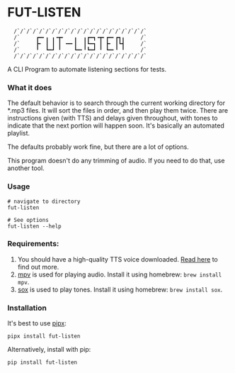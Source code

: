 # FUT-LISTEN

```
  /`/`/`/`/`/`/`/`/`/`/`/`/`/`/`/`/`/`/`/`/`
  /`     ┏━╸╻ ╻╺┳╸   ╻  ╻┏━┓╺┳╸┏━╸┏┓╻     /`
  /`     ┣╸ ┃ ┃ ┃ ╺━╸┃  ┃┗━┓ ┃ ┣╸ ┃┗┫     /`
  /`     ╹  ┗━┛ ╹    ┗━╸╹┗━┛ ╹ ┗━╸╹ ╹     /`
  /`/`/`/`/`/`/`/`/`/`/`/`/`/`/`/`/`/`/`/`/`
```

A CLI Program to automate listening sections for tests.

### What it does

The default behavior is to search through the current working directory for *.mp3 files. It will sort the files in order, and then play them twice. There are instructions given (with TTS) and delays given throughout, with tones to indicate that the next portion will happen soon. It's basically an automated playlist.

The defaults probably work fine, but there are a lot of options. 

This program doesn't do any trimming of audio. If you need to do that, use another tool. 

### Usage

```
# navigate to directory
fut-listen

# See options
fut-listen --help
```


### Requirements:

1. You should have a high-quality TTS voice downloaded. [Read here](https://support.apple.com/guide/mac-help/change-the-voice-your-mac-uses-to-speak-text-mchlp2290/mac) to find out more.
2. [mpv](https://mpv.io) is used for playing audio. Install it using homebrew: `brew install mpv`.
3. [sox](https://sourceforge.net/projects/sox/) is used to play tones. Install it using homebrew: `brew install sox`.


### Installation

It's best to use [pipx](https://pypa.github.io/pipx/):

```
pipx install fut-listen
```

Alternatively, install with pip:

```
pip install fut-listen
```
